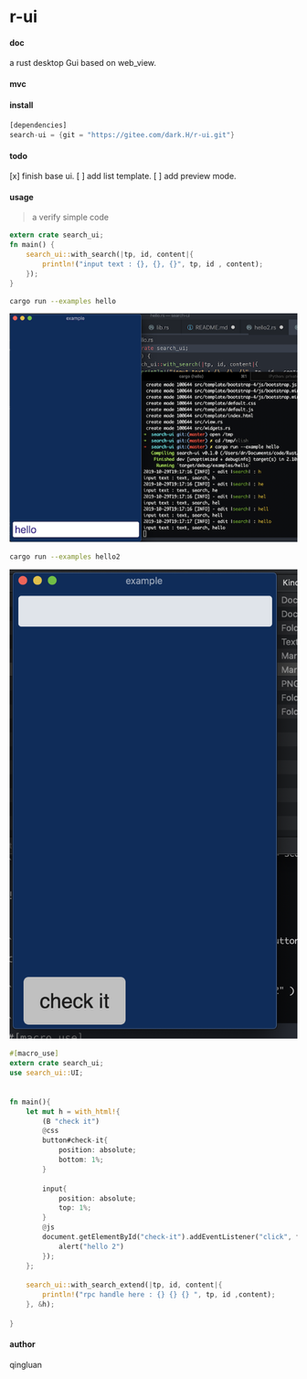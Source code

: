 # r-ui

#### doc
a rust  desktop Gui  based on web_view.

#### mvc

#### install

```rs
[dependencies]
search-ui = {git = "https://gitee.com/dark.H/r-ui.git"}
```

#### todo

[x] finish base ui.
[ ] add list template.
[ ] add preview mode.

#### usage

> a verify simple code
```rs
extern crate search_ui;
fn main() {
    search_ui::with_search(|tp, id, content|{
        println!("input text : {}, {}, {}", tp, id , content);
    });
}
```

```bash
cargo run --examples hello
```

![png](./screen.png)


```bash
cargo run --examples hello2

```

![png](./screen2.png)


```rs
#[macro_use]
extern crate search_ui;
use search_ui::UI;


fn main(){
    let mut h = with_html!{
        (B "check it")
        @css
        button#check-it{
            position: absolute;
            bottom: 1%;
        }

        input{
            position: absolute;
            top: 1%;
        }
        @js
        document.getElementById("check-it").addEventListener("click", function(){
            alert("hello 2")
        });
    };
    
    search_ui::with_search_extend(|tp, id, content|{
        println!("rpc handle here : {} {} {} ", tp, id ,content);
    }, &h);
    
}
```

#### author

qingluan


